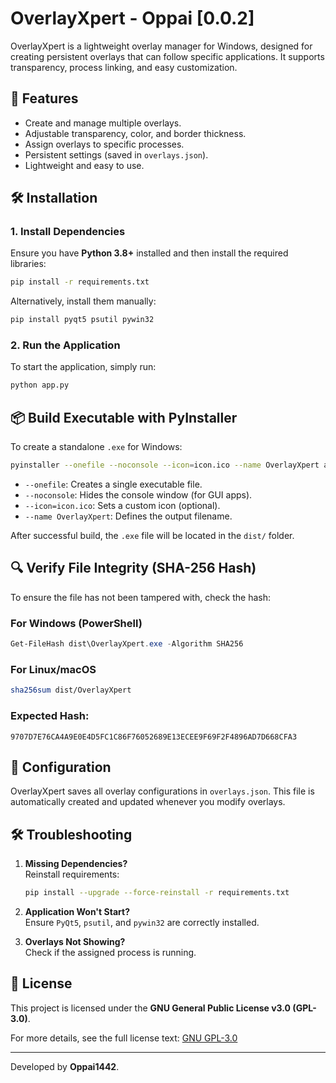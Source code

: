# OverlayXpert - Oppai [0.0.2]

OverlayXpert is a lightweight overlay manager for Windows, designed for creating persistent overlays that can follow specific applications. It supports transparency, process linking, and easy customization.

## 🚀 Features
- Create and manage multiple overlays.
- Adjustable transparency, color, and border thickness.
- Assign overlays to specific processes.
- Persistent settings (saved in `overlays.json`).
- Lightweight and easy to use.

## 🛠 Installation
### **1. Install Dependencies**
Ensure you have **Python 3.8+** installed and then install the required libraries:

```bash
pip install -r requirements.txt
```

Alternatively, install them manually:
```bash
pip install pyqt5 psutil pywin32
```

### **2. Run the Application**
To start the application, simply run:

```bash
python app.py
```

## 📦 Build Executable with PyInstaller
To create a standalone `.exe` for Windows:

```bash
pyinstaller --onefile --noconsole --icon=icon.ico --name OverlayXpert app.py
```

- `--onefile`: Creates a single executable file.
- `--noconsole`: Hides the console window (for GUI apps).
- `--icon=icon.ico`: Sets a custom icon (optional).
- `--name OverlayXpert`: Defines the output filename.

After successful build, the `.exe` file will be located in the `dist/` folder.

## 🔍 Verify File Integrity (SHA-256 Hash)
To ensure the file has not been tampered with, check the hash:

### **For Windows (PowerShell)**
```powershell
Get-FileHash dist\OverlayXpert.exe -Algorithm SHA256
```

### **For Linux/macOS**
```bash
sha256sum dist/OverlayXpert
```

### **Expected Hash:**
```
9707D7E76CA4A9E0E4D5FC1C86F76052689E13ECEE9F69F2F4896AD7D668CFA3
```

## 📁 Configuration
OverlayXpert saves all overlay configurations in `overlays.json`. This file is automatically created and updated whenever you modify overlays.

## 🛠 Troubleshooting
1. **Missing Dependencies?**  
   Reinstall requirements:  
   ```bash
   pip install --upgrade --force-reinstall -r requirements.txt
   ```
2. **Application Won't Start?**  
   Ensure `PyQt5`, `psutil`, and `pywin32` are correctly installed.

3. **Overlays Not Showing?**  
   Check if the assigned process is running.

## 📜 License
This project is licensed under the **GNU General Public License v3.0 (GPL-3.0)**. 

For more details, see the full license text: [GNU GPL-3.0](https://www.gnu.org/licenses/gpl-3.0.en.html)

---

Developed by **Oppai1442**.
